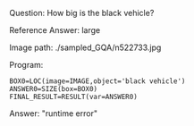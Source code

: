Question: How big is the black vehicle?

Reference Answer: large

Image path: ./sampled_GQA/n522733.jpg

Program:

```
BOX0=LOC(image=IMAGE,object='black vehicle')
ANSWER0=SIZE(box=BOX0)
FINAL_RESULT=RESULT(var=ANSWER0)
```
Answer: "runtime error"

